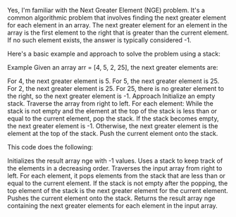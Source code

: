 Yes, I'm familiar with the Next Greater Element (NGE) problem. It's a common algorithmic problem that involves finding the next greater element for each element in an array. The next greater element for an element in the array is the first element to the right that is greater than the current element. If no such element exists, the answer is typically considered -1.

Here's a basic example and approach to solve the problem using a stack:

Example
Given an array arr = [4, 5, 2, 25], the next greater elements are:

For 4, the next greater element is 5.
For 5, the next greater element is 25.
For 2, the next greater element is 25.
For 25, there is no greater element to the right, so the next greater element is -1.
Approach
Initialize an empty stack.
Traverse the array from right to left.
For each element:
While the stack is not empty and the element at the top of the stack is less than or equal to the current element, pop the stack.
If the stack becomes empty, the next greater element is -1.
Otherwise, the next greater element is the element at the top of the stack.
Push the current element onto the stack.

This code does the following:

Initializes the result array nge with -1 values.
Uses a stack to keep track of the elements in a decreasing order.
Traverses the input array from right to left.
For each element, it pops elements from the stack that are less than or equal to the current element.
If the stack is not empty after the popping, the top element of the stack is the next greater element for the current element.
Pushes the current element onto the stack.
Returns the result array nge containing the next greater elements for each element in the input array.

